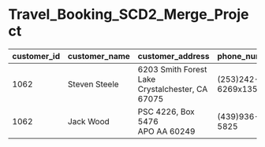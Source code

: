 # Travel_Booking_SCD2_Merge_Project

|customer_id|customer_name|customer_address|phone_number|email|
|---|---|---|---|---|
|1062|Steven Steele|6203 Smith Forest<br>Lake Crystalchester, CA 67075|(253)242-6269x1355|johnsonannette@wallace-griffith.com|
|1062|Jack Wood|PSC 4226, Box 5476<br>APO AA 60249|(439)936-5825|daniel35@griffin-adams.info|
